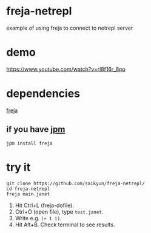 # freja-netrepl
example of using freja to connect to netrepl server

# demo

https://www.youtube.com/watch?v=rl8f16r_8po

# dependencies

[freja](https://github.com/saikyun/freja)

## if you have [jpm](https://github.com/janet-lang/jpm)

```
jpm install freja
```

# try it

```
git clone https://github.com/saikyun/freja-netrepl/
cd freja-netrepl
freja main.janet
```

1. Hit Ctrl+L (freja-dofile).
2. Ctrl+O (open file), type `test.janet`.
3. Write e.g. `(+ 1 1)`.
4. Hit Alt+B. Check terminal to see results.
